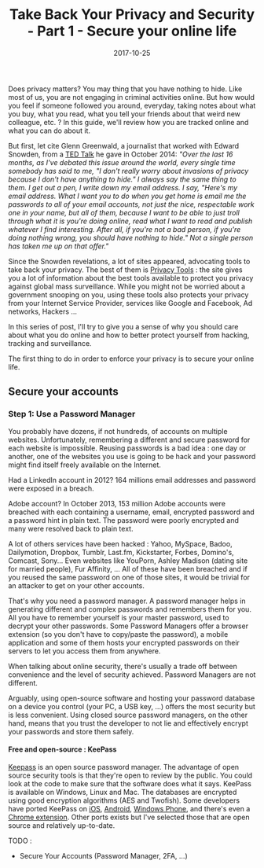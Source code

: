 ﻿---
title: "Take Back Your Privacy and Security - Part 1 - Secure your online life"
date: 2017-10-25
categories:
- tech
- encryption
- privacy
- security
tags:
- privacy
- pgp
- gpg
- blog
- encryption
- security
- password
- 2FA
keywords:
- disqus
- google
- gravatar

autoThumbnailImage: false
thumbnailImagePosition: "top"
metaAlignment: center
draft: true
---
Does privacy matters? You may thing that you have nothing to hide. Like most of us, you are not engaging in criminal activities online. But how would you feel if someone followed you around, everyday, taking notes about what you buy, what you read, what you tell your friends about that weird new colleague, etc. ? In this guide, we'll review how you are tracked online and what you can do about it.
<!--more-->

But first, let cite Glenn Greenwald, a journalist that worked with Edward Snowden, from a [TED Talk](https://www.ted.com/talks/glenn_greenwald_why_privacy_matters) he gave in October 2014: *"Over the last 16 months, as I've debated this issue around the world, every single time somebody has said to me, "I don't really worry about invasions of privacy because I don't have anything to hide." I always say the same thing to them. I get out a pen, I write down my email address. I say, "Here's my email address. What I want you to do when you get home is email me the passwords to all of your email accounts, not just the nice, respectable work one in your name, but all of them, because I want to be able to just troll through what it is you're doing online, read what I want to read and publish whatever I find interesting. After all, if you're not a bad person, if you're doing nothing wrong, you should have nothing to hide." Not a single person has taken me up on that offer."*

Since the Snowden revelations, a lot of sites appeared, advocating tools to take back your privacy. The best of them is [Privacy Tools](https://www.privacytools.io/) : the site gives you a lot of information about the best tools available to protect you privacy against global mass surveillance. While you might not be worried about a government snooping on you, using these tools also protects your privacy from your Internet Service Provider, services like Google and Facebook, Ad networks, Hackers ...

In this series of post, I'll try to give you a sense of why you should care about what you do online and how to better protect yourself from hacking, tracking and surveillance.

The first thing to do in order to enforce your privacy is to secure your online life.

## Secure your accounts
### Step 1: Use a Password Manager
You probably have dozens, if not hundreds, of accounts on multiple websites. Unfortunately, remembering a different and secure password for each website is impossible. Reusing passwords is a bad idea : one day or another, one of the websites you use is going to be hack and your password might find itself freely available on the Internet.

Had a LinkedIn account in 2012? 164 millions email addresses and password were exposed in a breach.

Adobe account? In October 2013, 153 million Adobe accounts were breached with each containing a username, email, encrypted password and a password hint in plain text. The password were poorly encrypted and many were resolved back to plain text.

A lot of others services have been hacked : Yahoo, MySpace, Badoo, Dailymotion, Dropbox, Tumblr, Last.fm, Kickstarter, Forbes, Domino's, Comcast, Sony... Even websites like YouPorn, Ashley Madison (dating site for married people), Fur Affinity, ... All of these have been breached and if you reused the same password on one of those sites, it would be trivial for an attacker to get on your other accounts.

That's why you need a password manager. A password manager helps in generating different and complex passwords and remembers them for you. All you have to remember yourself is your master password, used to decrypt your other passwords. Some Password Managers offer a browser extension (so you don't have to copy/paste the password), a mobile application and some of them hosts your encrypted passwords on their servers to let you access them from anywhere.

When talking about online security, there's usually a trade off between convenience and the level of security achieved. Password Managers are not different.

Arguably, using open-source software and hosting your password database on a device you control (your PC, a USB key, ...) offers the most security but is less convenient. Using closed source password managers, on the other hand, means that you trust the developer to not lie and effectively encrypt your passwords and store them safely.

#### Free and open-source : KeePass
[Keepass](https://keepass.info/) is an open source password manager. The advantage of open source security tools is that they're open to review by the public. You could look at the code to make sure that the software does what it says. KeePass is available on Windows, Linux and Mac. The databases are encrypted using good encryption algorithms (AES and Twofish). Some developers have ported KeePass on [iOS](http://simpleanywhere.com/syncpass/index.html), [Android](http://www.keepassdroid.com/), [Windows Phone](https://www.microsoft.com/en-us/store/p/winpass/9nblggh5z10k), and there's even a [Chrome extension](https://perfectapi.github.io/CKP/). Other ports exists but I've selected those that are open source and relatively up-to-date.

TODO :
- Secure Your Accounts (Password Manager, 2FA, ...)
